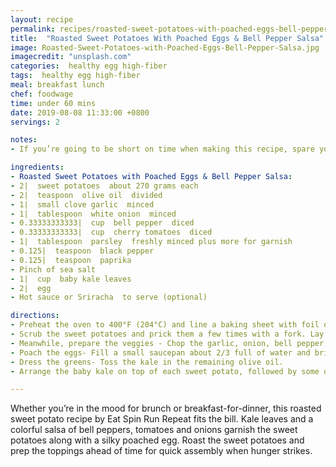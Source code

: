 ```yaml
---
layout: recipe
permalink: recipes/roasted-sweet-potatoes-with-poached-eggs-bell-pepper-salsa
title:  "Roasted Sweet Potatoes With Poached Eggs & Bell Pepper Salsa"
image: Roasted-Sweet-Potatoes-with-Poached-Eggs-Bell-Pepper-Salsa.jpg
imagecredit: "unsplash.com"
categories:  healthy egg high-fiber
tags:  healthy egg high-fiber
meal: breakfast lunch
chef: foodwage
time: under 60 mins
date: 2019-08-08 11:33:00 +0800
servings: 2

notes:
- If you’re going to be short on time when making this recipe, spare yourself a few minutes by roasting the sweet potatoes a day or two in advance. Simply reheat while you poach the eggs and add the remaining toppings.

ingredients:
- Roasted Sweet Potatoes with Poached Eggs & Bell Pepper Salsa:
- 2|  sweet potatoes  about 270 grams each
- 2|  teaspoon  olive oil  divided
- 1|  small clove garlic  minced
- 1|  tablespoon  white onion  minced
- 0.33333333333|  cup  bell pepper  diced
- 0.33333333333|  cup  cherry tomatoes  diced
- 1|  tablespoon  parsley  freshly minced plus more for garnish
- 0.125|  teaspoon  black pepper
- 0.125|  teaspoon  paprika
- Pinch of sea salt
- 1|  cup  baby kale leaves
- 2|  egg
- Hot sauce or Sriracha  to serve (optional)

directions:
- Preheat the oven to 400°F (204°C) and line a baking sheet with foil or parchment.
- Scrub the sweet potatoes and prick them a few times with a fork. Lay them on the parchment and bake for 45–60 minutes or until the flesh in the middle is soft enough to cut. Cool for about 5 minutes. Using a knife, slice them lengthwise (like a book — not all the way through) and gently pull the skin apart. Set each one on a plate.
- Meanwhile, prepare the veggies - Chop the garlic, onion, bell pepper, tomatoes and parsley. Heat 1 teaspoon olive oil in a frying pan for 1 minute. Add the vegetable mixture along with the black pepper, paprika and sea salt. Sauté it all for 2–3 minutes or until fragrant. Transfer the vegetables to a small serving bowl.
- Poach the eggs- Fill a small saucepan about 2/3 full of water and bring to a boil over high heat. Reduce the heat to medium and let the water calm to a simmer. Add 1 tablespoon white vinegar, then an egg. (Pro tip- Put the egg into a measuring cup so you can gently slip it in rather than drop it.) Stir in a circular motion to keep the egg from sticking to the bottom. After 4 minutes, remove the egg with a slotted spoon and pat dry. Repeat with the other egg.
- Dress the greens- Toss the kale in the remaining olive oil.
- Arrange the baby kale on top of each sweet potato, followed by some of the sautéed veggie mixture. Top with the poached eggs and garnish with black pepper, fresh parsley and hot sauce, if desired.

---
```


Whether you’re in the mood for brunch or breakfast-for-dinner, this roasted sweet potato recipe by Eat Spin Run Repeat fits the bill. Kale leaves and a colorful salsa of bell peppers, tomatoes and onions garnish the sweet potatoes along with a silky poached egg. Roast the sweet potatoes and prep the toppings ahead of time for quick assembly when hunger strikes.